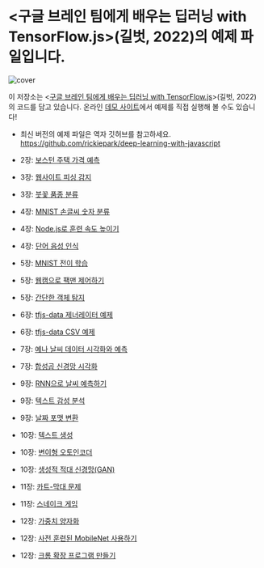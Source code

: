 # <구글 브레인 팀에게 배우는 딥러닝 with TensorFlow.js>(길벗, 2022)의 예제 파일입니다.

![cover](https://tensorflowkorea.files.wordpress.com/2022/03/e18480e185aee18480e185b3e186afe18487e185b3e18485e185a6e1848be185b5e186abe18490e185b5e186b7e1848be185a6e18480e185a6e18487e185a2e1848be185aee18482e185b3e186abe18483e185b5e186b8e18485e185a5-1.jpg?w=600)

이 저장소는 <[구글 브레인 팀에게 배우는 딥러닝 with TensorFlow.js](https://bit.ly/tfjs-book)>(길벗, 2022)의 코드를 담고 있습니다. 온라인 [데모 사이트](https://bit.ly/tfjs-demo)에서 예제를 직접 실행해 볼 수도 있습니다!

* 최신 버전의 예제 파일은 역자 깃허브를 참고하세요.
https://github.com/rickiepark/deep-learning-with-javascript

* 2장: [보스턴 주택 가격 예측](boston-housing)
* 3장: [웹사이트 피싱 감지](website-phishing)
* 3장: [붓꽃 품종 분류](iris)
* 4장: [MNIST 손글씨 숫자 분류](mnist)
* 4장: [Node.js로 훈련 속도 높이기](mnist-node)
* 4장: [단어 음성 인식](speech-commands)
* 5장: [MNIST 전이 학습](mnist-transfer-cnn)
* 5장: [웹캠으로 팩맨 제어하기](webcam-transfer-learning)
* 5장: [간단한 객체 탐지](simple-object-detection)
* 6장: [tfjs-data 제너레이터 예제](data-generator)
* 6장: [tfjs-data CSV 예제](data-csv)
* 7장: [예나 날씨 데이터 시각화와 예측](jena-weather)
* 7장: [합성곱 신경망 시각화](visualize-convnet)
* 9장: [RNN으로 날씨 예측하기](jena-weather-rnn)
* 9장: [텍스트 감성 분석](sentiment)
* 9장: [날짜 포맷 변환](date-conversion-attention)
* 10장: [텍스트 생성](lstm-text-generation)
* 10장: [변이형 오토인코더](fashion-mnist-vae)
* 10장: [생성적 적대 신경망(GAN)](mnist-acgan)
* 11장: [카트-막대 문제](cart-pole)
* 11장: [스네이크 게임](snake-dqn)
* 12장: [가중치 양자화](quantization)
* 12장: [사전 훈련된 MobileNet 사용하기](mobilenet)
* 12장: [크롬 확장 프로그램 만들기](chrome-extension)
